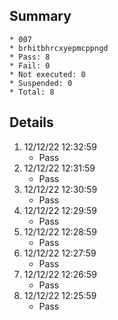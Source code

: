 ## Summary
	* 007
	* brhitbhrcxyepmcppngd
	* Pass: 8
	* Fail: 0
	* Not executed: 0
	* Suspended: 0
	* Total: 8
## Details
1. 12/12/22 12:32:59
	* Pass
2. 12/12/22 12:31:59
	* Pass
3. 12/12/22 12:30:59
	* Pass
4. 12/12/22 12:29:59
	* Pass
5. 12/12/22 12:28:59
	* Pass
6. 12/12/22 12:27:59
	* Pass
7. 12/12/22 12:26:59
	* Pass
8. 12/12/22 12:25:59
	* Pass
